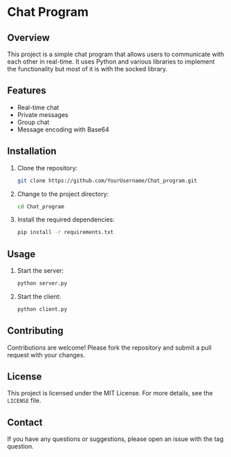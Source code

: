 
# Chat Program

## Overview

This project is a simple chat program that allows users to communicate with each other in real-time. It uses Python and various libraries to implement the functionality but most of it is with the socked library.

## Features

- Real-time chat
- Private messages
- Group chat
- Message encoding with Base64

## Installation

1. Clone the repository:
    ```bash
    git clone https://github.com/YourUsername/Chat_program.git
    ```
2. Change to the project directory:
    ```bash
    cd Chat_program
    ```
3. Install the required dependencies:
    ```bash
    pip install -r requirements.txt
    ```

## Usage

1. Start the server:
    ```bash
    python server.py
    ```
2. Start the client:
    ```bash
    python client.py
    ```

## Contributing

Contributions are welcome! Please fork the repository and submit a pull request with your changes.

## License

This project is licensed under the MIT License. For more details, see the `LICENSE` file.

## Contact

If you have any questions or suggestions, please open an issue with the tag question.

